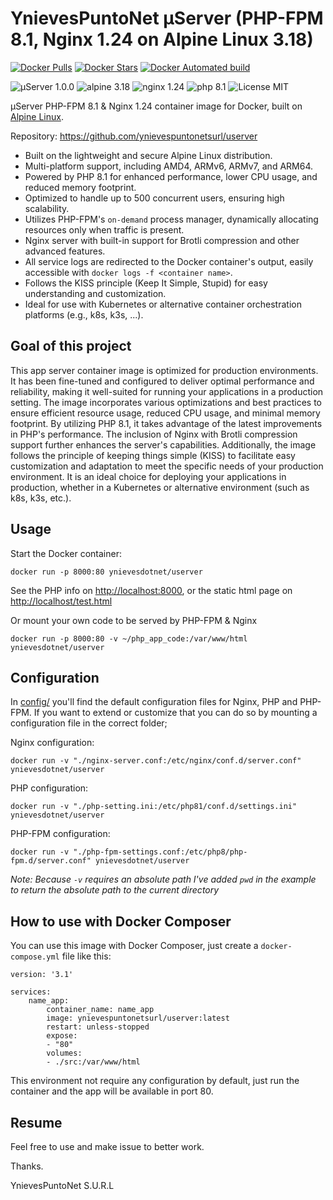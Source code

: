 # YnievesPuntoNet µServer (PHP-FPM 8.1, Nginx 1.24 on Alpine Linux 3.18)

[![Docker Pulls](https://img.shields.io/docker/pulls/ynievesdotnet/userver.svg)](https://hub.docker.com/r/ynievesdotnet/userver/)
[![Docker Stars](https://img.shields.io/docker/stars/ynievesdotnet/userver.svg)](https://hub.docker.com/r/ynievesdotnet/userver/)
[![Docker Automated build](https://img.shields.io/docker/automated/ynievesdotnet/userver.svg)](https://hub.docker.com/r/ynievesdotnet/userver/)

![µServer 1.0.0](https://img.shields.io/badge/µServer-1.0.0-brightgreen.svg)
![alpine 3.18](https://img.shields.io/badge/alpine-3.18-brightgreen.svg)
![nginx 1.24](https://img.shields.io/badge/nginx-1.24-brightgreen.svg)
![php 8.1](https://img.shields.io/badge/php-8.1-brightgreen.svg)
![License MIT](https://img.shields.io/badge/license-MIT-blue.svg)

µServer PHP-FPM 8.1 & Nginx 1.24 container image for Docker, built on [Alpine Linux](https://www.alpinelinux.org/).

Repository: <https://github.com/ynievespuntonetsurl/userver>

* Built on the lightweight and secure Alpine Linux distribution.
* Multi-platform support, including AMD4, ARMv6, ARMv7, and ARM64.
* Powered by PHP 8.1 for enhanced performance, lower CPU usage, and reduced memory footprint.
* Optimized to handle up to 500 concurrent users, ensuring high scalability.
* Utilizes PHP-FPM's `on-demand` process manager, dynamically allocating resources only when traffic is present.
* Nginx server with built-in support for Brotli compression and other advanced features.
* All service logs are redirected to the Docker container's output, easily accessible with `docker logs -f <container name>`.
* Follows the KISS principle (Keep It Simple, Stupid) for easy understanding and customization.
* Ideal for use with Kubernetes or alternative container orchestration platforms (e.g., k8s, k3s, ...).

## Goal of this project

This app server container image is optimized for production environments. It has been fine-tuned and configured to deliver optimal performance and reliability, making it well-suited for running your applications in a production setting. The image incorporates various optimizations and best practices to ensure efficient resource usage, reduced CPU usage, and minimal memory footprint. By utilizing PHP 8.1, it takes advantage of the latest improvements in PHP's performance. The inclusion of Nginx with Brotli compression support further enhances the server's capabilities. Additionally, the image follows the principle of keeping things simple (KISS) to facilitate easy customization and adaptation to meet the specific needs of your production environment. It is an ideal choice for deploying your applications in production, whether in a Kubernetes or alternative environment (such as k8s, k3s, etc.).

## Usage

Start the Docker container:

    docker run -p 8000:80 ynievesdotnet/userver

See the PHP info on <http://localhost:8000>, or the static html page on <http://localhost/test.html>

Or mount your own code to be served by PHP-FPM & Nginx

    docker run -p 8000:80 -v ~/php_app_code:/var/www/html ynievesdotnet/userver

## Configuration

In [config/](config/) you'll find the default configuration files for Nginx, PHP and PHP-FPM.
If you want to extend or customize that you can do so by mounting a configuration file in the correct folder;

Nginx configuration:

    docker run -v "./nginx-server.conf:/etc/nginx/conf.d/server.conf" ynievesdotnet/userver

PHP configuration:

    docker run -v "./php-setting.ini:/etc/php81/conf.d/settings.ini" ynievesdotnet/userver

PHP-FPM configuration:

    docker run -v "./php-fpm-settings.conf:/etc/php8/php-fpm.d/server.conf" ynievesdotnet/userver

_Note: Because `-v` requires an absolute path I've added `pwd` in the example to return the absolute path to the current directory_

## How to use with Docker Composer

You can use this image with Docker Composer, just create a `docker-compose.yml` file like this:

    version: '3.1'

    services:
        name_app:
            container_name: name_app
            image: ynievespuntonetsurl/userver:latest
            restart: unless-stopped
            expose:
            - "80"
            volumes:
            - ./src:/var/www/html

This environment not require any configuration by default, just run the container and the app will be available in port 80.

## Resume

Feel free to use and make issue to better work.

Thanks.

YnievesPuntoNet S.U.R.L

